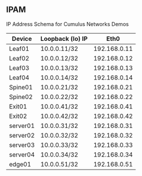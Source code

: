 IPAM
----

IP Address Schema for Cumulus Networks Demos

| Device | Loopback (lo) IP | Eth0 | 
|-----|-----|-----|
| Leaf01 | 10.0.0.11/32   | 192.168.0.11   |     
| Leaf02 | 10.0.0.12/32   | 192.168.0.12    |     
| Leaf03 | 10.0.0.13/32   | 192.168.0.13    |    
| Leaf04 | 10.0.0.14/32   | 192.168.0.14   |    
| Spine01 | 10.0.0.21/32   |  192.168.0.21   |    
| Spine02 | 10.0.0.22/32   |  192.168.0.22  |    
| Exit01 | 10.0.0.41/32   |  192.168.0.41  |    
| Exit02 | 10.0.0.42/32   |  192.168.0.42  |    
| server01 | 10.0.0.31/32   |  192.168.0.31  |    
| server02 | 10.0.0.32/32   |  192.168.0.32  |    
| server03 | 10.0.0.33/32   |  192.168.0.33  |    
| server04 | 10.0.0.34/32   |  192.168.0.34  |    
| edge01 | 10.0.0.51/32   |  192.168.0.51  |    

